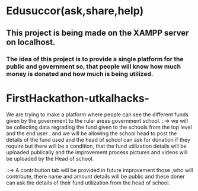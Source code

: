 # Edusuccor(ask,share,help)
##  This project is being made on the XAMPP server on localhost. 
### The idea of this project is to provide a single platform for the public and government so, that people will know how much money is donated and how much is being utilized.
# FirstHackathon-utkalhacks-
We are trying to make a platform where people can see the different funds given by the government to the rular areas government school. 
::=> we will be collecting data regrading the fund given to the schools from the top level and the end user .
and we will be allowing the school head to post the details of the fund used and the head of school can ask for donation 
if they require but there will be a condition, that the fund utilization details will be uploaded publically and the 
improvement process pictures and videos will be uploaded by the Head of school.


::=> A contribution tab will be provided in future improvement those ,who will contribute, there name and amount details will be 
public and these doner can ask the details of their fund utilization from the head of school.
